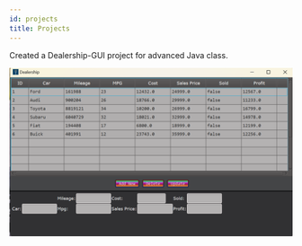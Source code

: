 ```yaml
---
id: projects
title: Projects
---
```


Created a Dealership-GUI project for advanced Java class.

![Dealership-GUI](./assets/GUI.png)
